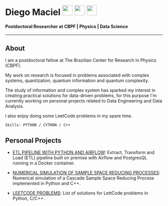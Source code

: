 # Diego Maciel [<img height="32" width="32" src="https://simpleicons.vercel.app/github/00FF00"/>](https://github.com/Dieg0Maciel)  [<img height="32" width="32" src="https://simpleicons.vercel.app/linkedin/00FF00"/>](https://www.linkedin.com/in/diego-noguera-maciel-9709a8229/)  [<img height="32" width="32" src="https://simpleicons.vercel.app/leetcode/00FF00"/>](https://leetcode.com/dieg0maci3l/)
#### Postdoctoral Researcher at CBPF | Physics | Data Science
------


## About

I am a postdoctoral fellow at The Brazilian Center for Research in Physics (CBPF).

My work on research is focused in problems associated with complex systems, quantization, quantum information and quantum complexity.

The study of information and complex system has sparked my interest in creating practical solutions for data-driven problems, for this purpose I'm currently working on personal projects related to Data Engineering and Data Analysis.

I also enjoy doing some LeetCode problems in my spare time.

``Skills: PYTHON / CYTHON / C++`` 

## Personal Projects

* [ETL PIPELINE WITH PYTHON AND AIRFLOW](https://github.com/Dieg0Maciel/etl_pipeline_with_python_and_airflow): Extract, Transform and Load (ETL) pipeline  built on premise with Airflow and PostgresQL running in a Docker container.

* [NUMERICAL SIMULATION OF SAMPLE SPACE REDUCING PROCESSES](https://github.com/Dieg0Maciel/cascadeSSRP):  Numerical simulation of a Cascade Sample Space Reducing Process implemented in Python and C++. 

* [LEETCODE PROBLEMS](https://github.com/Dieg0Maciel/LeetCode): List of solutions for LettCode problems in Python, C/C++.

